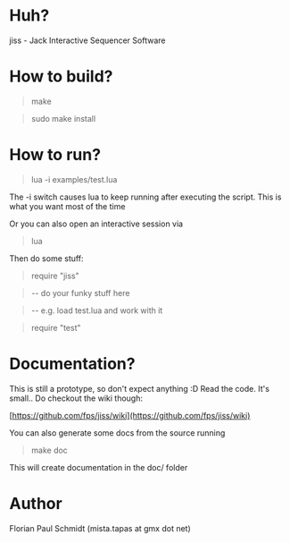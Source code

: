 # Huh?

jiss - Jack Interactive Sequencer Software


# How to build?

> make

> sudo make install

# How to run?

> lua -i examples/test.lua

The -i switch causes lua to keep running after executing the script. This is what you want most of the time

Or you can also open an interactive session via

> lua

Then do some stuff:

> require "jiss"

> -- do your funky stuff here

> -- e.g. load test.lua and work with it

> require "test"

# Documentation?

This is still a prototype, so don't expect anything :D Read the code. It's small.. Do checkout the wiki though:

[https://github.com/fps/jiss/wiki](https://github.com/fps/jiss/wiki)

You can also generate some docs from the source running 

> make doc

This will create documentation in the doc/ folder

# Author

Florian Paul Schmidt (mista.tapas at gmx dot net)

